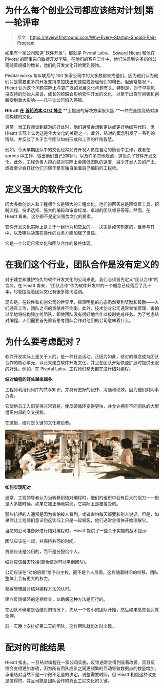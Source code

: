 # 为什么每个创业公司都应该结对计划|第一轮评审

> 原文：<https://review.firstround.com/Why-Every-Startup-Should-Pair-Program>

如果有一家公司知道“软件开发”，那就是 Pivotal Labs。 [Edward Hieatt](http://pivotallabs.com/author/edward/ "null") 和他在 Pivotal 的同事来自敏捷开发学院，在他们的客户工作中，他们注意到许多初创公司随着规模的增长，他们的开发文化开始受到侵蚀。

Pivotal works 每年联系的 100 多家公司中的大多数都来找他们，因为他们认为他们只是需要更多的开发支持来加快出货速度或管理他们的增长。但通常情况下，Hieatt 认为这个问题实际上与更广泛的发展文化问题有关。特别是，对于早期风投支持的创始人来说，成长的烦恼会影响软件开发的文化，以至于出货时间表和创新受到重大影响——几乎让公司陷入停顿。

**HIE att 在** **[首轮资本 CTO 峰会](http://firstround.com/about "null")** **上提出的解决方案很大胆:**一种完全围绕结对编程构建的文化。

通常，当工程师谈到结对的好处时，他们通常会想到更快或更好地编写代码，但 Hieatt 实际上认为这是伟大文化的关键之一。此外，结对的概念引发了一系列的情绪，并反驳了关于当今团队如何形成和工作的传统智慧。

例如，今天早期团队中的文化经常允许开发人员在自治的筒仓中工作，或者在 sprints 中工作，做出他们自己的时间，以及许多其他规范，这扼杀了软件开发文化。此外，工程负责人担心结对实际上会降低团队的速度，减少开发人员的产出，或者至少会打扰他们习惯于整天独自坐着自己编码的工程师。

# 定义强大的软件文化

问大多数创始人和工程师什么是强大的工程文化，他们的回答总是围绕着工具、招聘流程、技术选择、强大的编码和审查标准、卓越的团队领导等等。然而，在 Hieatt 看来，这些都不是定义强势文化的要素。

软件开发文化实际上是关于一组行为和交互的——决策是如何制定的，谁参与其中，以及哪些决策在操作的业务方面加强了责任。

它是一个公司日常文化和团队合作的最终体现。

# 在我们这个行业，团队合作是没有定义的

对于建立和维护持久的软件开发文化的公司来说，我们必须首先定义“团队合作”的含义。在 Hieatt 看来，“团队合作”作为软件开发中的一个概念已经落后了几十年，尽管围绕着团队文化有很多陈词滥调。

现实是，在软件和初创公司的世界里，摇滚明星的心态仍然受到奖励和鼓励——人们通宵工作，团队之间的贡献并不均衡。此外，技术创业公司通常害怕管理，害怕过早地将结构强加给团队，即使团队没有很好地合作以按时完成任务。为了考虑结对编程，人们需要首先重新思考团队合作对他们的公司意味着什么。

# 为什么要考虑配对？

软件开发实际上是关于人的，是一种社会活动。正因为如此，结对的概念成为团队合作的核心单元，以此来建立软件开发文化，并且在团队开始快速扩展时提供无限的好处。例如，在 Pivotal Labs，工程师们整天都在进行结对编程。

**结对编程的好处越来越多:**

工程师利用代码库的共享知识，并具有更好的纪律、沟通和绩效，因为他们对同事负责。

它使新员工入职变得非常容易，使反馈循环变得更快，并允许拥有不同团队的大型组织内部的交叉授粉。

在这里，结对是关键的文化建设者。

![](img/838b89e2ba55cd38d6b40321ca1c60e0.png)

**如何实现配对**

通常，工程领导者认为当转移到结对编程时，他们的组织中会有巨大的阻力——但是大多数时候，如果它被正确地实现，它实际上是被接受的。

那些抗拒的人通常是因为害怕被人看到，或者害怕每天都要和别人说话。但是，如果你让工程师们意识到这实际上只是一起极客，他们通常会很快开始理解它。

当您的公司准备好进行结对编程时，Hieatt 提供了一些关于实施的战术提示:

团队应该在一起，并保持共同的时间。

机器应该是公用的，而不是分配给个人。

结对应该每天轮换(混合结对可以平衡团队)。

公司应该在“对的层面”给予自主权，而不是个人层面，这样随着时间的推移，团队整体上会有更大的权力。

获得管理层对结对编程方法的认可。

建立反馈循环的定期检查，以确保这种方法是可行的。

在团队不确定是否结对的情况下，先从一个较小的团队开始，然后如果感觉合适就全押。

前一天晚上安排好第二天的团队，这样团队就能准时出现。

# 配对的可能结果

Hieatt 指出，一旦结对编程在一家公司实施，反馈通常会得到显著改善，而且反馈会变得更加准确，因为所有团队成员之间更频繁的互动导致数据点的数量增加。承诺结对当然不是一个微不足道的决定。调整需要时间，但 Hieatt 相信这种改变是值得的，并且可能是团队合作的真正工程文化的关键。